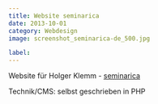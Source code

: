 ```yaml
---
title: Website seminarica
date: 2013-10-01
category: Webdesign
image: screenshot_seminarica-de_500.jpg

label:
---
```


Website für Holger Klemm - [seminarica](http://seminarica.de/)

Technik/CMS: selbst geschrieben in PHP